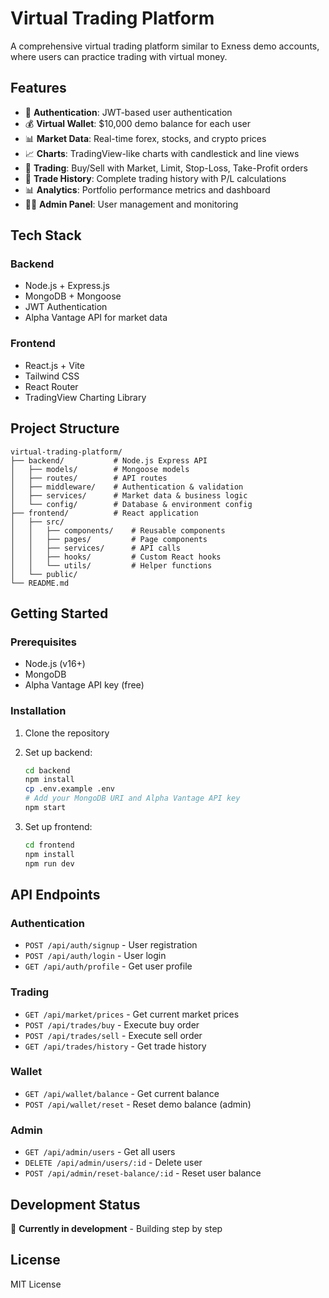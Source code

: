 # Virtual Trading Platform

A comprehensive virtual trading platform similar to Exness demo accounts, where users can practice trading with virtual money.

## Features

- 🔐 **Authentication**: JWT-based user authentication
- 💰 **Virtual Wallet**: $10,000 demo balance for each user
- 📊 **Market Data**: Real-time forex, stocks, and crypto prices
- 📈 **Charts**: TradingView-like charts with candlestick and line views
- 🔄 **Trading**: Buy/Sell with Market, Limit, Stop-Loss, Take-Profit orders
- 📜 **Trade History**: Complete trading history with P/L calculations
- 📊 **Analytics**: Portfolio performance metrics and dashboard
- 👨‍💼 **Admin Panel**: User management and monitoring

## Tech Stack

### Backend

- Node.js + Express.js
- MongoDB + Mongoose
- JWT Authentication
- Alpha Vantage API for market data

### Frontend

- React.js + Vite
- Tailwind CSS
- React Router
- TradingView Charting Library

## Project Structure

```
virtual-trading-platform/
├── backend/           # Node.js Express API
│   ├── models/        # Mongoose models
│   ├── routes/        # API routes
│   ├── middleware/    # Authentication & validation
│   ├── services/      # Market data & business logic
│   └── config/        # Database & environment config
├── frontend/          # React application
│   ├── src/
│   │   ├── components/    # Reusable components
│   │   ├── pages/         # Page components
│   │   ├── services/      # API calls
│   │   ├── hooks/         # Custom React hooks
│   │   └── utils/         # Helper functions
│   └── public/
└── README.md
```

## Getting Started

### Prerequisites

- Node.js (v16+)
- MongoDB
- Alpha Vantage API key (free)

### Installation

1. Clone the repository
2. Set up backend:

   ```bash
   cd backend
   npm install
   cp .env.example .env
   # Add your MongoDB URI and Alpha Vantage API key
   npm start
   ```

3. Set up frontend:
   ```bash
   cd frontend
   npm install
   npm run dev
   ```

## API Endpoints

### Authentication

- `POST /api/auth/signup` - User registration
- `POST /api/auth/login` - User login
- `GET /api/auth/profile` - Get user profile

### Trading

- `GET /api/market/prices` - Get current market prices
- `POST /api/trades/buy` - Execute buy order
- `POST /api/trades/sell` - Execute sell order
- `GET /api/trades/history` - Get trade history

### Wallet

- `GET /api/wallet/balance` - Get current balance
- `POST /api/wallet/reset` - Reset demo balance (admin)

### Admin

- `GET /api/admin/users` - Get all users
- `DELETE /api/admin/users/:id` - Delete user
- `POST /api/admin/reset-balance/:id` - Reset user balance

## Development Status

🚧 **Currently in development** - Building step by step

## License

MIT License
